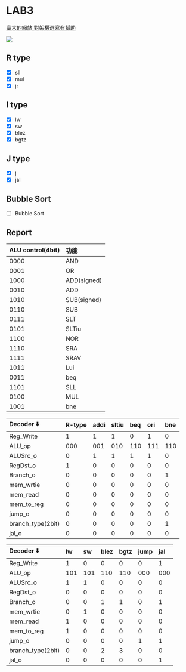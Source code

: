 # LAB3

[臺大的網站 對架構選寫有幫助](https://www.ntu.edu.sg/home/smitha/FYP_Gerald/rDatapath.html)


![](https://i.imgur.com/Skojgnx.png)



## R type
- [x] sll
- [x] mul
- [x] jr

## I type
- [x] lw
- [x] sw
- [x] blez
- [x] bgtz

## J type
- [x] j
- [x] jal

## Bubble Sort
- [ ] Bubble Sort

## Report


| ALU control(4bit) | 功能        |
|:----------------- |:----------- |
| 0000              | AND         |
| 0001              | OR          |
| 1000              | ADD(signed) |
| 0010              | ADD         |
| 1010              | SUB(signed) |
| 0110              | SUB         |
| 0111              | SLT         |
| 0101              | SLTiu       |
| 1100              | NOR         |
| 1110              | SRA         |
| 1111              | SRAV        |
| 1011              | Lui         |
| 0011              | beq         |
| 1101              | SLL         |
| 0100              | MUL         |
| 1001              | bne         |


 


| Decoder :arrow_down: | R-type | addi | sltiu | beq | ori | bne |
|:-------------------- |:------ |:---- |:----- |:--- |:--- |:--- |
| Reg_Write            | 1      | 1    | 1     | 0   | 1   | 0   |
| ALU_op               | 000    | 001  | 010   | 110 | 111 | 110 |
| ALUSrc_o             | 0      | 1    | 1     | 1   | 1   | 0   |
| RegDst_o             | 1      | 0    | 0     | 0   | 0   | 0   |
| Branch_o             | 0      | 0    | 0     | 0   | 0   | 1   |
| mem_wrtie            | 0      | 0    | 0     | 0   | 0   | 0   |
| mem_read             | 0      | 0    | 0     | 0   | 0   | 0   |
| mem_to_reg           | 0      | 0    | 0     | 0   | 0   | 0   |
| jump_o               | 0      | 0    | 0     | 0   | 0   | 0   |
| branch_type(2bit)    | 0      | 0    | 0     | 0   | 0   | 1   |
| jal_o                | 0      | 0    | 0     | 0   | 0   | 0   |

| Decoder :arrow_down: | lw  | sw  | blez | bgtz | jump | jal |
|:-------------------- |:--- |:--- |:---- |:---- |:---- |:--- |
| Reg_Write            | 1   | 0   | 0    | 0    | 0    | 1   |
| ALU_op               | 101 | 101 | 110  | 110  | 000  | 000 |
| ALUSrc_o             | 1   | 1   | 0    | 0    | 0    | 0   |
| RegDst_o             | 0   | 0   | 0    | 0    | 0    | 0   |
| Branch_o             | 0   | 0   | 1    | 1    | 0    | 1   |
| mem_wrtie            | 0   | 1   | 0    | 0    | 0    | 0   |
| mem_read             | 1   | 0   | 0    | 0    | 0    | 0   |
| mem_to_reg           | 1   | 0   | 0    | 0    | 0    | 0   |
| jump_o               | 0   | 0   | 0    | 0    | 1    | 1   |
| branch_type(2bit)    | 0   | 0   | 2    | 3    | 0    | 0   |
| jal_o                | 0   | 0   | 0    | 0    | 0    | 1   |

